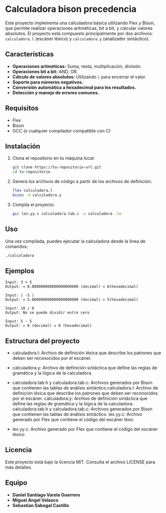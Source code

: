 # Calculadora bison precedencia 

Este proyecto implementa una calculadora básica utilizando Flex y Bison, que permite realizar operaciones aritméticas, bit a bit, y calcular valores absolutos. El proyecto está compuesto principalmente por dos archivos: `calculadora.l` (escáner léxico) y `calculadora.y` (analizador sintáctico).

## Características

- **Operaciones aritméticas:** Suma, resta, multiplicación, división.
- **Operaciones bit a bit:** AND, OR.
- **Cálculo de valores absolutos:** Utilizando `|` para encerrar el valor.
- **Soporte para números negativos.**
- **Conversión automática a hexadecimal para los resultados.**
- **Detección y manejo de errores comunes.**

## Requisitos

- Flex
- Bison
- GCC (o cualquier compilador compatible con C)

## Instalación

1. Clona el repositorio en tu máquina local:
    ```sh
    git clone https://tu-repositorio-url.git
    cd tu-repositorio
    ```

2. Genera los archivos de código a partir de los archivos de definición:
    ```sh
    flex calculadora.l
    bison -d calculadora.y
    ```

3. Compila el proyecto:
    ```sh
    gcc lex.yy.c calculadora.tab.c -o calculadora -lm
    ```

## Uso

Una vez compilada, puedes ejecutar la calculadora desde la línea de comandos:

```sh
./calculadora
```


## Ejemplos

``` 
Input: 3 + 5
Output: = 8.000000000000000000000 (decimal) = 8(hexadecimal)

Input: | -5 |
Output: = 5.000000000000000000000 (decimal) = 5(hexadecimal)

Input: 10 / 0
Output: No se puede dividir entre cero

Input: 5 - 5
Output: = 0 (decimal) = 0 (hexadecimal)

```

## Estructura del proyecto

- calculadora.l: Archivo de definición léxica que describe los patrones que deben ser reconocidos por el escáner.

- calculadora.y: Archivo de definición sintáctica que define las reglas de gramática y la lógica de la calculadora.

- calculadora.tab.h y calculadora.tab.c: Archivos generados por Bison que contienen las tablas de análisis sintáctico.calculadora.l: Archivo de definición léxica que describe los patrones que deben ser reconocidos por el escáner.
calculadora.y: Archivo de definición sintáctica que define las reglas de gramática y la lógica de la calculadora.
calculadora.tab.h y calculadora.tab.c: Archivos generados por Bison que contienen las tablas de análisis sintáctico.
lex.yy.c: Archivo generado por Flex que contiene el código del escáner léxic

- lex.yy.c: Archivo generado por Flex que contiene el código del escáner léxico

## Licencia 

Este proyecto está bajo la licencia MIT. Consulta el archivo LICENSE para más detalles.

## Equipo

- **Daniel Santiago Varela Guerrero**
- **Miguel Angel Velasco**
- **Sebastian Sabogal Castillo**

